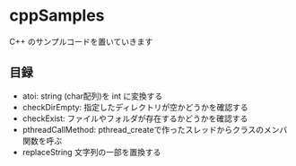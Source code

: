 ﻿cppSamples
==========

C++ のサンプルコードを置いていきます

## 目録

* atoi: string (char配列)を int に変換する
* checkDirEmpty: 指定したディレクトリが空かどうかを確認する
* checkExist: ファイルやフォルダが存在するかどうかを確認する
* pthreadCallMethod: pthread_createで作ったスレッドからクラスのメンバ関数を呼ぶ
* replaceString 文字列の一部を置換する
